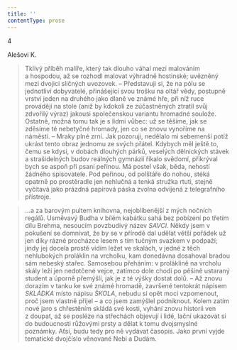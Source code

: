 ```yaml
---
title: ''
contentType: prose
---
```


4

Alešovi K.

> Tklivý příběh malíře, který tak dlouho váhal mezi malováním a hospodou, až se rozhodl malovat výhradně hostinské; uvěz­něný mezi dvojici sličných uvozovek. – Představuji si, že na pólu se jednotliví dobyvatelé, přinášející svou trošku na oltář vědy, postupně vrství jeden na druhého jako dlaně ve známé hře, při níž ruce provádějí na stole (aniž by kdokoli ze zúčastněných ztratil svůj zdvořilý výraz) jakousi společenskou variantu hro­madné soulože. Ostatně, možná tomu tak je s lidmi vůbec: už se těšíme, jak se zděsíme té nebetyčné hromady, jen co se znovu vynoříme na náměstí. – Mraky plné zrní. Jak pozoruji, nedělalo mi sebemenší potíž ukrást tento obraz jednomu ze svých přátel. Kdybych měl ještě to, čemu se kdysi, v dobách dlouhých párků, veselých dělnických stávek a strašidelných budov reálných gym­názií říkalo svědomí, přikrýval bych se aspoň při psaní peřinou. Má postel však, běda, nehostí žádného spisovatele. Pod peřinou, od polštáře do nohou, stéká opatrně po prostěradle jen nehlučná a tenká stružka rtuti, stejně vyčítavá jako prázdná papírová páska zvolna odvíjená z telegrafního přístroje.

> …a za barovým pultem knihovna, nejoblíbenější z mých nočních regálů. Usměvavý Budha v bílém kabátku sahá bez pobízení po třetím dílu Brehma, nesoucím povzbudivý název _SAVCI_. Někdy jsem v pokušení se domnívat, že by se v přírodě dal udělat větší pořádek už jen díky rázné procházce lesem s tím tučným svazkem v podpaží; jindy jej docela prostě vidím ležet ve skalách, v jedné z těch nehlubokých proláklin na vrcholku, kam donedávna dosahoval bradou sám nebeský stařec. Samosebou přeháním: v proláklině na vrcholu skály leží jen nedotčené vejce, zatímco dole chodí po pěšině ustaraný student a úporně pře­mýšlí, jak je z té výšky dostat dolů. – Až znovu dorazím v tanku ke své známé hromadě, završené tentokrát nápisem _SKLÁDKA_ místo nápisu _ŠKOLA_, nebudu si opět moci vzpomenout, proč jsem vlastně přijel – a co jsem zamýšlel podniknout. Kolem zatím nové jaro s chřestěním skládá své kosti, vyhání znovu historii ven z doupat, až se posléze na střechách objevují i lidé, lační ukazovat si do budoucnosti růžovými prsty a dělat k tomu dvojsmyslné poznámky. Aťsi, budu tedy pro ně vydávat časopis. Jako první vyjde tematické dvojčíslo věnované Nebi a Dudám.
